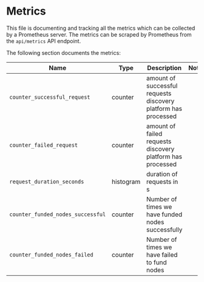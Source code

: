# Metrics

This file is documenting and tracking all the metrics which can be collected
by a Prometheus server. The metrics can be scraped by Prometheus from
the `api/metrics` API endpoint.

The following section documents the metrics:

| Name                                       | Type    | Description                                                   | Note                       |
| ------------------------------------------ | ------- | ------------------------------------------------------------- | :------------------------- |
| `counter_successful_request`  | counter | amount of successful requests discovery platform has processed|      |
| `counter_failed_request`  | counter | amount of failed requests discovery platform has processed|      |
| `request_duration_seconds`  | histogram | duration of requests in s
| `counter_funded_nodes_successful`  | counter | Number of times we have funded nodes successfully|      |
| `counter_funded_nodes_failed`  | counter | Number of times we have failed to fund nodes|      |

